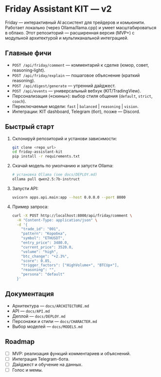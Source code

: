 # Friday Assistant KIT — v2

Friday — интерактивный AI ассистент для трейдеров и комьюнити. Работает локально (через Ollama/llama.cpp) и умеет масштабироваться в облако. Этот репозиторий — расширенная версия (MVP+) с модульной архитектурой и мультиканальной интеграцией.

## Главные фичи
- `POST /api/friday/comment` — комментарий к сделке (юмор, совет, reasoning‑light).
- `POST /api/friday/explain` — пошаговое объяснение (краткий reasoning).
- `POST /api/digest/generate` — утренний дайджест.
- `POST /api/events` — универсальный вебхук (KIT/TradingView).
- Персонализация («скины»): выбор стиля общения (`default`, `strict`, `coach`).
- Переключаемые модели: `fast` | `balanced` | `reasoning` | `vision`.
- Интеграции: KIT dashboard, Telegram (бот), позже — Discord.

## Быстрый старт
1. Склонируй репозиторий и установи зависимости:
   ```bash
   git clone <repo_url>
   cd friday-assistant-kit
   pip install -r requirements.txt
   ```
2. Скачай модель по умолчанию и запусти Ollama:
   ```bash
   # установка Ollama (see docs/DEPLOY.md)
   ollama pull qwen2.5:7b-instruct
   ```
3. Запусти API:
   ```bash
   uvicorn apps.api.main:app --host 0.0.0.0 --port 8000
   ```
4. Пример запроса:
   ```bash
   curl -X POST http://localhost:8000/api/friday/comment \
     -H "Content-Type: application/json" \
     -d '{
       "trade_id": "001",
       "pattern": "Коробка",
       "symbol": "ETHUSDT",
       "entry_price": 3480.0,
       "current_price": 3520.0,
       "volume": "high",
       "btc_change": "+2.3%",
       "score": 0.85,
       "trigger_factors": ["HighVolume+", "BTCUp+"],
       "reasoning": "",
       "persona": "default"
     }'
   ```

## Документация
- Архитектура — `docs/ARCHITECTURE.md`
- API — `docs/API.md`
- Деплой — `docs/DEPLOY.md`
- Персонажи и стили — `docs/CHARACTER.md`
- Выбор моделей — `docs/MODELS.md`

## Roadmap
- [ ] MVP: реализация функций комментариев и объяснений.
- [ ] Интеграция Telegram-бота.
- [ ] Дайджест и обучение на данных.
- [ ] Голос и мемы.
